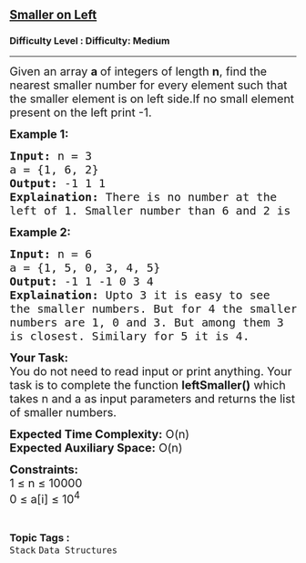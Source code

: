 <h2><a href="https://www.geeksforgeeks.org/problems/smallest-number-on-left3403/1?page=2&category=Stack&sortBy=submissions">Smaller on Left</a></h2><h3>Difficulty Level : Difficulty: Medium</h3><hr><div class="problems_problem_content__Xm_eO"><p><span style="font-size: 20px;">Given an array <strong>a&nbsp;</strong>of integers of length <strong>n</strong>, find the nearest smaller number for every element such that the smaller element is on left side.If no small element present on the left print -1.</span></p>
<p><strong><span style="font-size: 20px;">Example 1:</span></strong></p>
<pre><span style="font-size: 20px;"><strong>Input:</strong> n = 3
a = {1, 6, 2}
<strong>Output:</strong> -1 1 1
<strong>Explaination:</strong> There is no number at the 
left of 1. Smaller number than 6 and 2 is 1.</span></pre>
<p><strong><span style="font-size: 20px;">Example 2:</span></strong></p>
<pre><span style="font-size: 20px;"><strong>Input:</strong> n = 6
a = {1, 5, 0, 3, 4, 5}
<strong>Output:</strong> -1 1 -1 0 3 4
<strong>Explaination:</strong> Upto 3 it is easy to see 
the smaller numbers. But for 4 the smaller 
numbers are 1, 0 and 3. But among them 3 
is closest. Similary for 5 it is 4.</span></pre>
<p><span style="font-size: 20px;"><strong>Your Task:</strong><br>You do not need to read input or print anything. Your task is to complete the function <strong>leftSmaller()</strong> which takes n and a as input parameters and returns the list of smaller numbers.</span></p>
<p><span style="font-size: 20px;"><strong>Expected Time Complexity:</strong> O(n)<br><strong>Expected Auxiliary Space:</strong> O(n)</span></p>
<p><span style="font-size: 20px;"><strong>Constraints:</strong><br>1 ≤ n ≤ 10000<br>0 ≤ a[i] ≤ 10<sup>4</sup>&nbsp;&nbsp;</span></p></div><br><p><span style=font-size:18px><strong>Topic Tags : </strong><br><code>Stack</code>&nbsp;<code>Data Structures</code>&nbsp;